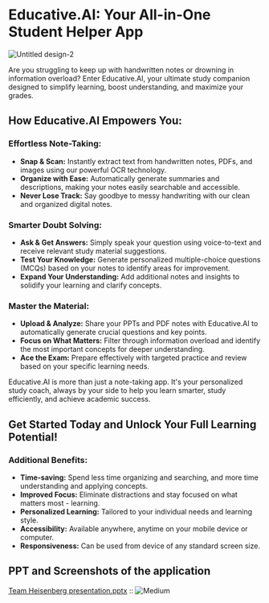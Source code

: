 # Educative.AI: Your All-in-One Student Helper App

![Untitled design-2](https://github.com/aryanraj2713/BlackBoard.AI/assets/75358720/d34a5f86-e682-4cbb-9c58-f92709b0c85e)


Are you struggling to keep up with handwritten notes or drowning in information overload? Enter Educative.AI, your ultimate study companion designed to simplify learning, boost understanding, and maximize your grades.

## How Educative.AI Empowers You:

### Effortless Note-Taking:

- **Snap & Scan:** Instantly extract text from handwritten notes, PDFs, and images using our powerful OCR technology.
- **Organize with Ease:** Automatically generate summaries and descriptions, making your notes easily searchable and accessible.
- **Never Lose Track:** Say goodbye to messy handwriting with our clean and organized digital notes.

### Smarter Doubt Solving:

- **Ask & Get Answers:** Simply speak your question using voice-to-text and receive relevant study material suggestions.
- **Test Your Knowledge:** Generate personalized multiple-choice questions (MCQs) based on your notes to identify areas for improvement.
- **Expand Your Understanding:** Add additional notes and insights to solidify your learning and clarify concepts.

### Master the Material:

- **Upload & Analyze:** Share your PPTs and PDF notes with Educative.AI to automatically generate crucial questions and key points.
- **Focus on What Matters:** Filter through information overload and identify the most important concepts for deeper understanding.
- **Ace the Exam:** Prepare effectively with targeted practice and review based on your specific learning needs.

Educative.AI is more than just a note-taking app. It's your personalized study coach, always by your side to help you learn smarter, study efficiently, and achieve academic success.

## Get Started Today and Unlock Your Full Learning Potential!

### Additional Benefits:

- **Time-saving:** Spend less time organizing and searching, and more time understanding and applying concepts.
- **Improved Focus:** Eliminate distractions and stay focused on what matters most - learning.
- **Personalized Learning:** Tailored to your individual needs and learning style.
- **Accessibility:** Available anywhere, anytime on your mobile device or computer.
- **Responsiveness:** Can be used from device of any standard screen size. 

## PPT and Screenshots of the application
[Team Heisenberg presentation.pptx](https://github.com/aryanraj2713/BlackBoard.AI/files/14227930/Team.Heisenberg.presentation.pptx)
:: ![Medium](https://github.com/aryanraj2713/BlackBoard.AI/assets/86347805/43f00fe4-023c-427e-87db-01f8dbef248a)

